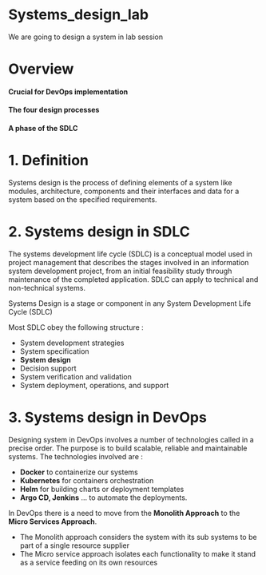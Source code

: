# Systems_design_lab
We are going to design a system in lab session

# Overview
#### Crucial for DevOps implementation
#### The four design processes
#### A phase of the SDLC 

# 1. Definition 
Systems design is the process of defining elements of a system like modules, architecture, components and their interfaces and data for a system based on the specified requirements.


# 2. Systems design in SDLC
The systems development life cycle (SDLC) is a conceptual model used in project management that describes the stages involved in an information system development project, from an initial feasibility study through maintenance of the completed application. SDLC can apply to technical and non-technical systems.

Systems Design is a stage or component in any System Development Life Cycle (SDLC)

Most SDLC obey the following structure :
  * System development strategies
  * System specification
  * **System design**
  * Decision support
  * System verification and validation
  * System deployment, operations, and support

# 3. Systems design in DevOps 
Designing system in DevOps involves a number of technologies called in a precise order. 
The purpose is to build scalable, reliable and maintainable systems.
The technologies involved are : 
* **Docker** to containerize our systems
* **Kubernetes** for containers orchestration
* **Helm** for building charts or deployment templates
* **Argo CD, Jenkins** … to automate the deployments.

 In DevOps there is a need to move from the **Monolith Approach** to the **Micro Services Approach**. 
 - The Monolith approach considers the system with its sub systems to be part of a single resource supplier
 - The Micro service approach isolates each functionality to make it stand as a service feeding on its own resources











